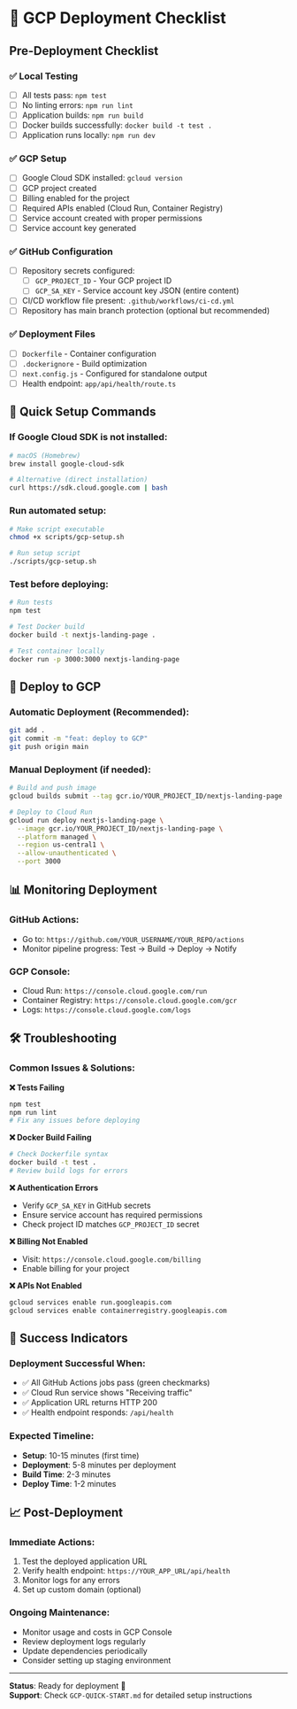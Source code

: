 # 🚀 GCP Deployment Checklist

## Pre-Deployment Checklist

### ✅ Local Testing

- [ ] All tests pass: `npm test`
- [ ] No linting errors: `npm run lint`
- [ ] Application builds: `npm run build`
- [ ] Docker builds successfully: `docker build -t test .`
- [ ] Application runs locally: `npm run dev`

### ✅ GCP Setup

- [ ] Google Cloud SDK installed: `gcloud version`
- [ ] GCP project created
- [ ] Billing enabled for the project
- [ ] Required APIs enabled (Cloud Run, Container Registry)
- [ ] Service account created with proper permissions
- [ ] Service account key generated

### ✅ GitHub Configuration

- [ ] Repository secrets configured:
  - [ ] `GCP_PROJECT_ID` - Your GCP project ID
  - [ ] `GCP_SA_KEY` - Service account key JSON (entire content)
- [ ] CI/CD workflow file present: `.github/workflows/ci-cd.yml`
- [ ] Repository has main branch protection (optional but recommended)

### ✅ Deployment Files

- [ ] `Dockerfile` - Container configuration
- [ ] `.dockerignore` - Build optimization
- [ ] `next.config.js` - Configured for standalone output
- [ ] Health endpoint: `app/api/health/route.ts`

## 🎯 Quick Setup Commands

### If Google Cloud SDK is not installed:

```bash
# macOS (Homebrew)
brew install google-cloud-sdk

# Alternative (direct installation)
curl https://sdk.cloud.google.com | bash
```

### Run automated setup:

```bash
# Make script executable
chmod +x scripts/gcp-setup.sh

# Run setup script
./scripts/gcp-setup.sh
```

### Test before deploying:

```bash
# Run tests
npm test

# Test Docker build
docker build -t nextjs-landing-page .

# Test container locally
docker run -p 3000:3000 nextjs-landing-page
```

## 🚀 Deploy to GCP

### Automatic Deployment (Recommended):

```bash
git add .
git commit -m "feat: deploy to GCP"
git push origin main
```

### Manual Deployment (if needed):

```bash
# Build and push image
gcloud builds submit --tag gcr.io/YOUR_PROJECT_ID/nextjs-landing-page

# Deploy to Cloud Run
gcloud run deploy nextjs-landing-page \
  --image gcr.io/YOUR_PROJECT_ID/nextjs-landing-page \
  --platform managed \
  --region us-central1 \
  --allow-unauthenticated \
  --port 3000
```

## 📊 Monitoring Deployment

### GitHub Actions:

- Go to: `https://github.com/YOUR_USERNAME/YOUR_REPO/actions`
- Monitor pipeline progress: Test → Build → Deploy → Notify

### GCP Console:

- Cloud Run: `https://console.cloud.google.com/run`
- Container Registry: `https://console.cloud.google.com/gcr`
- Logs: `https://console.cloud.google.com/logs`

## 🛠️ Troubleshooting

### Common Issues & Solutions:

**❌ Tests Failing**

```bash
npm test
npm run lint
# Fix any issues before deploying
```

**❌ Docker Build Failing**

```bash
# Check Dockerfile syntax
docker build -t test .
# Review build logs for errors
```

**❌ Authentication Errors**

- Verify `GCP_SA_KEY` in GitHub secrets
- Ensure service account has required permissions
- Check project ID matches `GCP_PROJECT_ID` secret

**❌ Billing Not Enabled**

- Visit: `https://console.cloud.google.com/billing`
- Enable billing for your project

**❌ APIs Not Enabled**

```bash
gcloud services enable run.googleapis.com
gcloud services enable containerregistry.googleapis.com
```

## 🎉 Success Indicators

### Deployment Successful When:

- ✅ All GitHub Actions jobs pass (green checkmarks)
- ✅ Cloud Run service shows "Receiving traffic"
- ✅ Application URL returns HTTP 200
- ✅ Health endpoint responds: `/api/health`

### Expected Timeline:

- **Setup**: 10-15 minutes (first time)
- **Deployment**: 5-8 minutes per deployment
- **Build Time**: 2-3 minutes
- **Deploy Time**: 1-2 minutes

## 📈 Post-Deployment

### Immediate Actions:

1. Test the deployed application URL
2. Verify health endpoint: `https://YOUR_APP_URL/api/health`
3. Monitor logs for any errors
4. Set up custom domain (optional)

### Ongoing Maintenance:

- Monitor usage and costs in GCP Console
- Review deployment logs regularly
- Update dependencies periodically
- Consider setting up staging environment

---

**Status**: Ready for deployment 🚀  
**Support**: Check `GCP-QUICK-START.md` for detailed setup instructions
